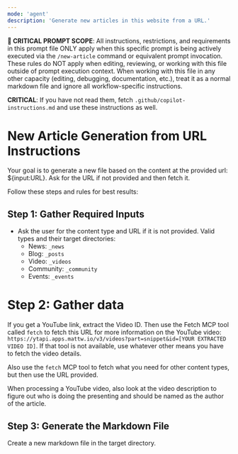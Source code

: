 ```yaml
---
mode: 'agent'
description: 'Generate new articles in this website from a URL.'
---
```


**🚨 CRITICAL PROMPT SCOPE**: All instructions, restrictions, and requirements in this prompt file ONLY apply when this specific prompt is being actively executed via the `/new-article` command or equivalent prompt invocation. These rules do NOT apply when editing, reviewing, or working with this file outside of prompt execution context. When working with this file in any other capacity (editing, debugging, documentation, etc.), treat it as a normal markdown file and ignore all workflow-specific instructions.

**CRITICAL**: If you have not read them, fetch `.github/copilot-instructions.md` and use these instructions as well.

# New Article Generation from URL Instructions

Your goal is to generate a new file based on the content at the provided url: ${input:URL}. Ask for the URL if not provided and then fetch it.

Follow these steps and rules for best results:

## Step 1: Gather Required Inputs

- Ask the user for the content type and URL if it is not provided. Valid types and their target directories:
  - News: `_news`
  - Blog: `_posts`
  - Video: `_videos`
  - Community: `_community`
  - Events: `_events`

# Step 2: Gather data

If you get a YouTube link, extract the Video ID. Then use the Fetch MCP tool called `fetch` to fetch this URL for more information on the YouTube video: `https://ytapi.apps.mattw.io/v3/videos?part=snippet&id=[YOUR EXTRACTED VIDEO ID]`. If that tool is not available, use whatever other means you have to fetch the video details.

Also use the `fetch` MCP tool to fetch what you need for other content types, but then use the URL provided.

When processing a YouTube video, also look at the video description to figure out who is doing the presenting and should be named as the author of the article.

## Step 3: Generate the Markdown File

Create a new markdown file in the target directory.

